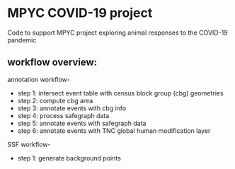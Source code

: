 # MPYC COVID-19 project

Code to support MPYC project exploring animal responses to the COVID-19 pandemic

## workflow overview:
annotation workflow-
* step 1: intersect event table with census block group (cbg) geometries
* step 2: compute cbg area
* step 3: annotate events with cbg info
* step 4: process safegraph data
* step 5: annotate events with safegraph data
* step 6: annotate events with TNC global human modification layer

SSF workflow-
* step 1: generate background points